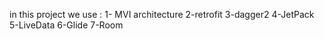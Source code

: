 in this project we use :
1- MVI architecture
2-retrofit
3-dagger2
4-JetPack
5-LiveData
6-Glide
7-Room
